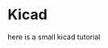 <!-- TITLE: Tuto Kicad -->
<!-- SUBTITLE: A quick summary of Tuto Kicad -->

# Kicad
here is a small kicad tutorial